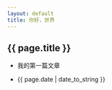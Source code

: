 ```yaml
---
layout: default
title: 你好，世界
---
```


## {{ page.title }}

- 我的第一篇文章

- {{ page.date | date_to_string }}